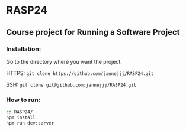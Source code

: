 # RASP24

## Course project for Running a Software Project

### Installation:

Go to the directory where you want the project.

HTTPS:
`git clone https://github.com/jannejjj/RASP24.git`

SSH:
`git clone git@github.com:jannejjj/RASP24.git`

### How to run:

```bash
cd RASP24/
npm install
npm run dev:server
